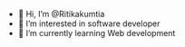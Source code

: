 - 👋 Hi, I’m @Ritikakumtia
- 👀 I’m interested in software developer 
- 🌱 I’m currently learning Web development
  

<!---
Ritikakumtia/Ritikakumtia is a ✨ special ✨ repository because its `README.md` (this file) appears on your GitHub profile.
You can click the Preview link to take a look at your changes.
--->
